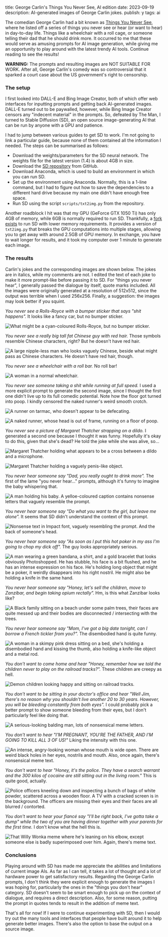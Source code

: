 title: George Carlin's Things You Never See, AI edition
date: 2023-09-19
description: AI-generated images of George Carlin jokes.
publish: y
tags: ai

The comedian George Carlin had a bit known as [Things You Never See](https://www.youtube.com/watch?v=9X0F1Qjn0Ac), where he listed off a series of things you never see or hear (or want to hear) in day-to-day life. Things like a wheelchair with a roll cage, or someone telling their dad that he should drink more. It occurred to me that these would serve as amusing prompts for AI image generation, while giving me an opportunity to play around with the latest trendy AI tools. Continue reading to see the results!

**WARNING:** The prompts and resulting images are NOT SUITABLE FOR WORK. After all, George Carlin's comedy was so controversial that it sparked a court case about the US government's right to censorship.

### The setup
I first looked into DALL-E and Bing Image Creator, both of which offer web interfaces for inputting prompts and getting back AI-generated images. DALL-E turned out to be paywalled, however, while Bing Image Creator censors any "indecent material" in the prompts. So, defeated by The Man, I turned to Stable Diffusion (SD), an open source image-generating AI that can be run by anyone with a GPU and patience.

I had to jump between various guides to get SD to work. I'm not going to link a particular guide, because none of them contained all the information I needed. The steps can be summarised as follows:

* Download the weights/parameters for the SD neural network. The weights file for the latest version (1.4) is about 4GB in size.
* Download the [SD repository](https://github.com/CompVis/stable-diffusion) from GitHub.
* Download Anaconda, which is used to build an environment in which you can run SD.
* Set up the environment using Anaconda. Normally, this is a 1-line command, but I had to figure out how to save the dependencies to a different hard drive because my main one didn't have enough free space.
* Run SD using the script `scripts/txt2img.py` from the repository.

Another roadblock I hit was that my GPU (GeForce GTX 1050 Ti) has only 4GB of memory, while 6GB is normally required to run SD. Thankfully, a [fork exists](https://github.com/basujindal/stable-diffusion/tree/main) to run SD with lower memory requirements. It provides a version of `txt2img.py` that breaks the GPU computations into multiple stages, allowing you to get away with around 2.5GB of GPU memory. In exchange, you have to wait longer for results, and it took my computer over 1 minute to generate each image.

### The results
Carlin's jokes and the corresponding images are shown below. The jokes are in italics, while my comments are not. I edited the text of each joke to make it more prompt-like before passing it to SD. For "things you never hear", I generally passed the dialogue by itself, quote marks included. All the images were originally generated at a resolution of 512x512, since the output was terrible when I used 256x256. Finally, a suggestion: the images may look better if you squint.

*You never see a Rolls-Royce with a bumper sticker that says "shit happens".* It looks like a fancy car, but no bumper sticker.

<img src="{{ url_for('static', filename='img/never-see/sd/rolls-royce.jpg') }}"
     alt="What might be a cyan-coloured Rolls-Royce, but no bumper sticker."
     class="centered">

*You never see a really big tall fat Chinese guy with red hair.* Those symbols resemble Chinese characters, right? But he doesn't have red hair.

<img src="{{ url_for('static', filename='img/never-see/sd/chinese-guy.jpg') }}"
     alt="A large nipple-less man who looks vaguely Chinese, beside what might pass as Chinese characters. He doesn't have red hair, though."
     class="centered">

*You never see a wheelchair with a roll bar.* No roll bar!

<img src="{{ url_for('static', filename='img/never-see/sd/wheelchair.jpg') }}"
     alt="A woman in a normal wheelchair."
     class="centered">

*You never see someone taking a shit while running at full speed.* I used a more explicit prompt to generate the second image, since I thought the first one didn't live up to its full comedic potential. Note how the floor got turned into poop. I kindly censored the naked runner's weird smooth crotch.

<img src="{{ url_for('static', filename='img/never-see/sd/shit-while-running.jpg') }}"
     alt="A runner on tarmac, who doesn't appear to be defecating."
     class="centered">

<img src="{{ url_for('static', filename='img/never-see/sd/shit-while-running-2.jpg') }}"
     alt="A naked runner, whose head is out of frame, running on a floor of poop."
     class="centered">

*You never see a picture of Margaret Thatcher strapping on a dildo.* I generated a second one because I thought it was funny. Hopefully it's okay to do this, given that she's dead? He told the joke while she was alive, so...

<img src="{{ url_for('static', filename='img/never-see/sd/thatcher-1.jpg') }}"
     alt="Margaret Thatcher holding what appears to be a cross between a dildo and a microphone."
     class="centered">

<img src="{{ url_for('static', filename='img/never-see/sd/thatcher-2.jpg') }}"
     alt="Margaret Thatcher holding a vaguely penis-like object."
     class="centered">

*You never hear someone say "Dad, you really ought to drink more".* The first of the lame "you never hear..." prompts, although it's funny to imagine the baby whispering that.

<img src="{{ url_for('static', filename='img/never-see/sd/dad.jpg') }}"
     alt="A man holding his baby. A yelloe-coloured caption contains nonsense letters that vaguely resemble the prompt."
     class="centered">

*You never hear someone say "Do what you want to the girl, but leave me alone".* It seems that SD didn't understand the context of this prompt.

<img src="{{ url_for('static', filename='img/never-see/sd/do-what-you-want.jpg') }}"
     alt="Nonsense text in Impact font, vaguely resembling the prompt. And the back of someone's head."
     class="centered">

*You never hear someone say "As soon as I put this hot poker in my ass I'm going to chop my dick off".* The guy looks appropriately serious.

<img src="{{ url_for('static', filename='img/never-see/sd/hot-poker.jpg') }}"
     alt="A man wearing a green bandana, a shirt, and a gold bracelet that looks obviously Photoshopped. He has stubble, his face is a bit flushed, and he has an intense expression on his face. He's holding long object that might be a poker, it weirdly disappears into his right nostril. He might also be holding a knife in the same hand."
     class="centered">

*You never hear someone say "Honey, let's sell the children, move to Zanzibar, and begin taking opium rectally".* Hm, is this what Zanzibar looks like?

<img src="{{ url_for('static', filename='img/never-see/sd/honey-lets-sell.jpg') }}"
     alt="A Black family sitting on a beach under some palm trees, their faces are quite messed up and their bodies are disconnected / intersecting with the trees."
     class="centered">

*You never hear someone say "Mom, I've got a big date tonight, can I borrow a French tickler from you?".* The disembodied hand is quite funny.

<img src="{{ url_for('static', filename='img/never-see/sd/french-tickler.jpg') }}"
     alt="A woman in a skimpy pink dress sitting on a bed, she's holding a disembodied hand and kissing the thumb, also holding a knife-like object and a metal rod."
     class="centered">

*You don't want to come home and hear "Honey, remember how we told the children never to play on the railroad tracks?".* These children are creepy as hell.

<img src="{{ url_for('static', filename='img/never-see/sd/railroad-tracks.jpg') }}"
     alt="Demon children looking happy and sitting on railroad tracks."
     class="centered">

*You don't want to be sitting in your doctor's office and hear "Well Jim, there's no reason why you shouldn't live another 20 to 30 years. However, you will be bleeding constantly from both eyes".* I could probably pick a better prompt to show someone bleeding from their eyes, but I don't particularly feel like doing that.

<img src="{{ url_for('static', filename='img/never-see/sd/eyebleed.jpg') }}"
     alt="A serious-looking balding man, lots of nonsensical meme letters."
     class="centered">

*You don't want to hear "I'M PREGNANT, YOU'RE THE FATHER, AND I'M GOING TO KILL ALL 3 OF US!"* Liking the intensity with this one.

<img src="{{ url_for('static', filename='img/never-see/sd/pregnant.jpg') }}"
     alt="An intense, angry-looking woman whose mouth is wide open. There are weird black holes in her eyes, nostrils and mouth. Also, once again, there's nonsensical meme text."
     class="centered">

*You don't want to hear "Honey, it's the police. They have a search warrant and the 300 kilos of cocaine are still sitting out in the living room."* This is quite good, actually.

<img src="{{ url_for('static', filename='img/never-see/sd/honey-police.jpg') }}"
     alt="Police officers kneeling down and inspecting a bunch of bags of white powder, scattered across a wooden floor. A TV with a cracked screen is in the background. The officers are missing their eyes and their faces are all blurred / contorted."
     class="centered">

*You don't want to hear your fiancé say "I'll be right back, I've gotta take a dump" while the two of you are having dinner together with your parents for the first time.* I don't know what the hell this is.

<img src="{{ url_for('static', filename='img/never-see/sd/dump.jpg') }}"
     alt="That Willy Wonka meme where he's leaning on his elbow, except someone else is badly superimposed over him. Again, there's meme text."
     class="centered">

### Conclusions
Playing around with SD has made me appreciate the abilities and limitations of current image AIs. As far as I can tell, it takes a lot of thought and a lot of hardware power to get satisfactory results. Regarding the George Carlin prompts, I don't think they were explicit enough to generate the images I was hoping for, particularly the ones in the "things you don't hear" category. SD doesn't seem to be smart enough to pick up on the context of dialogue, and requires a direct description. Also, for some reason, putting the prompt in quotes tends to result in the addition of meme text.

That's all for now! If I were to continue experimenting with SD, then I would try out the many tools and interfaces that people have built around it to help generate better images. There's also the option to base the output on a source image.
